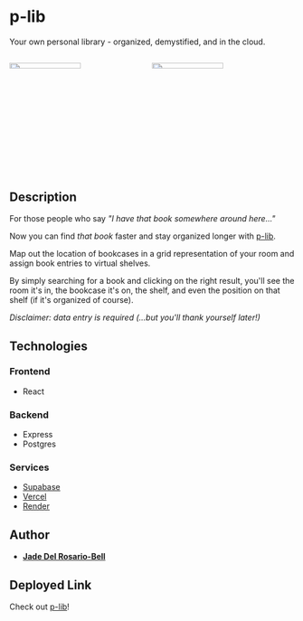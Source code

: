 # p-lib
Your own personal library - organized, demystified, and in the cloud.

## 

<img width="50%" height="5%" src="https://user-images.githubusercontent.com/60476965/159123090-f61b2945-c375-4c3f-a773-e2887e9e29b7.png"></img><img width="50%" height="5%" src="https://user-images.githubusercontent.com/60476965/159123356-c88bafa8-a659-4a3e-98df-684b2c5be223.png"></img>

## Description

For those people who say *"I have that book somewhere around here..."* 

Now you can find *that book* faster and stay organized longer with [p-lib](https://p-lib.vercel.app/). 

Map out the location of bookcases in a grid representation of your room and assign book entries to virtual shelves. 

By simply searching for a book and clicking on the right result, you'll see the room it's in, the bookcase it's on, the shelf, and even the position on that shelf (if it's organized of course). 

*Disclaimer: data entry is required (...but you'll thank yourself later!)*

## Technologies

### Frontend

* React

### Backend

* Express
* Postgres

### Services

* [Supabase](https://supabase.com/)
* [Vercel](https://vercel.com/)
* [Render](https://render.com/)

## Author

* **[Jade Del Rosario-Bell](https://github.com/jadedrb)** 


## Deployed Link 

Check out [p-lib](https://p-lib.vercel.app/)!

